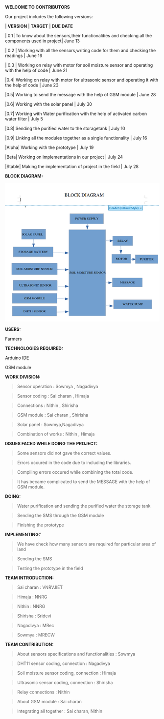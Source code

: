 **WELCOME TO CONTRIBUTORS**


Our project includes the following versions:

| **VERSION** | **TARGET** | **DUE DATE**

| 0.1 |To know about the sensors,their functionalities and checking all the components used in project| June 13

| 0.2 | Working with all the sensors,writing code for them and checking the readings | June 16

| 0.3 | Working on relay with motor for soil moisture sensor and operating with the help of code | June 21

|0.4| Working on relay with motor for ultrasonic sensor and operating it with the help of code | June 23

|0.5| Working to send the message with the help of GSM module | June 28

|0.6| Working with the solar panel | July 30

|0.7| Working with Water purification with the help of activated carbon water filter | July 5

|0.8| Sending the purified water to the storagetank | July 10

|0.9| Linking all the modules together as a single functionality | July 16

|Alpha| Working with the prototype | July 19

|Beta| Working on implementations in our project | July 24

|Stable| Making the implementation of project in the field | July 28

**BLOCK DIAGRAM:**

![](images/one.png)


**USERS:**

Farmers

**TECHNOLOGIES REQUIRED:**

Arduino IDE

GSM module

**WORK DIVISION:**

> Sensor operation : Sowmya , Nagadivya

> Sensor coding : Sai charan , Himaja

> Connections : Nithin , Shirisha

> GSM module : Sai charan , Shirisha

> Solar panel : Sowmya,Nagadivya

> Combination of works : Nithin , Himaja

**ISSUES FACED WHILE DOING THE PROJECT:**

> Some sensors did not gave the correct values.

> Errors occured in the code due to including the libraries.

> Compiling errors occured while combining the total code.

> It has became complicated to send the MESSAGE with the help of GSM module.

**DOING:**

> Water purification and sending the purified water the storage tank

> Sending the SMS through the GSM module

> Finishing the prototype 

**IMPLEMENTING:**'

> We have check how many sensors are required for particular area of land

> Sending the SMS

> Testing  the prototype in the field

**TEAM INTRODUCTION:**

> Sai charan : VNRVJIET

> Himaja : NNRG

> Nithin : NNRG

> Shirisha : Sridevi

> Nagadivya : MRec

> Sowmya : MRECW 

**TEAM CONTRIBUTION:**

>About sensors specifications and functionalities : Sowmya

>DHT11 sensor coding, connection : Nagadivya

>Soil moisture sensor coding, connection : Himaja

>Ultrasonic sensor coding, connection : Shirisha

>Relay connections : Nithin 

>About GSM module : Sai charan

>Integrating all together : Sai charan, Nithin






















